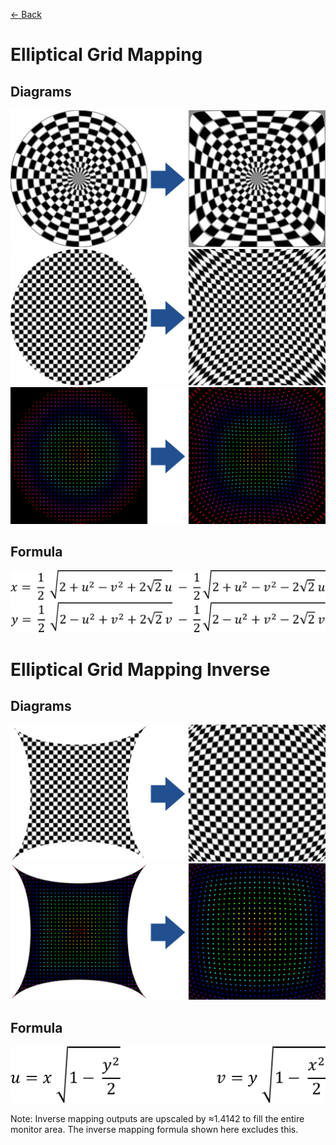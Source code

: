 [<- Back](../mappings_index.md)

# Elliptical Grid Mapping

## Diagrams
![](./images/mappings/square_elliptical_grid_mapping_circle_grid_thick_checkerboard.png)
![](./images/mappings/square_elliptical_grid_mapping_square_grid_thick_checkerboard.png)
![](./images/mappings/square_elliptical_grid_mapping_dot_grid_circle_rgb_gradient_circle.png)

## Formula
![](./images/formulas/elliptical_grid_mapping_formula.png)




# Elliptical Grid Mapping Inverse

## Diagrams
![](./images/mappings/circle_elliptical_grid_mapping_square_grid_circle_thick_checkerboard.png)
![](./images/mappings/circle_elliptical_grid_mapping_dot_grid_square_rgb_gradient.png)

## Formula
![](./images/formulas/elliptical_grid_mapping_inverse_formula.png)

Note: Inverse mapping outputs are upscaled by ≈1.4142 to fill the entire monitor area. The inverse mapping formula shown here excludes this.